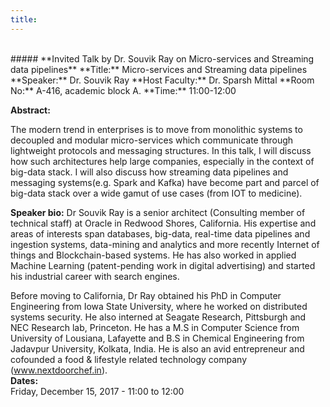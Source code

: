 ```yaml
---
title: 
---
```

<br>
##### **Invited Talk by Dr. Souvik Ray on Micro-services and Streaming data pipelines**
**Title:** Micro-services and Streaming data pipelines
**Speaker:** Dr. Souvik Ray
**Host Faculty:**  Dr. Sparsh Mittal
**Room No:** A-416, academic block A.
**Time:** 11:00-12:00
 
**Abstract:**

The modern trend in enterprises is to move from monolithic systems to decoupled and modular micro-services which communicate through lightweight protocols and messaging structures. In this talk, I will discuss how such architectures help large companies, especially in the context of big-data stack. I will also discuss how streaming data pipelines and messaging systems(e.g. Spark and Kafka) have become part and parcel of big-data stack over a wide gamut of use cases (from IOT to medicine).

 
**Speaker bio:** Dr Souvik Ray is a senior architect (Consulting member of technical staff) at Oracle in Redwood Shores, California. His expertise and areas of interests span databases, big-data, real-time data pipelines and ingestion systems, data-mining and analytics and more recently Internet of things and Blockchain-based systems. He has also worked in applied Machine Learning (patent-pending work in digital advertising) and started his industrial career with search engines.
 
Before moving to California, Dr Ray obtained his PhD in Computer Engineering from Iowa State University, where he worked on distributed systems security. He also interned at Seagate Research, Pittsburgh and NEC Research lab, Princeton. He has a M.S in Computer Science from University of Lousiana, Lafayette and B.S in Chemical Engineering from Jadavpur University, Kolkata, India. He is also an avid entrepreneur and cofounded a food & lifestyle related technology company (www.nextdoorchef.in).  
**Dates:**  
Friday, December 15, 2017 - 11:00 to 12:00